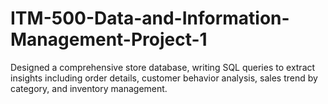 # ITM-500-Data-and-Information-Management-Project-1
Designed a comprehensive store database, writing SQL queries to extract insights including order details, customer behavior analysis, sales trend by category, and inventory management.
